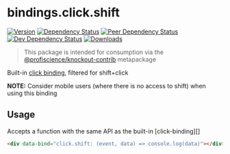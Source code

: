 # bindings.click.shift

[![Version][npm-version-shield]][npm]
[![Dependency Status][david-dm-shield]][david-dm]
[![Peer Dependency Status][david-dm-peer-shield]][david-dm-peer]
[![Dev Dependency Status][david-dm-dev-shield]][david-dm-dev]
[![Downloads][npm-stats-shield]][npm-stats]

[david-dm]: https://david-dm.org/Profiscience/knockout-contrib?path=packages/bindings.click.shift
[david-dm-shield]: https://david-dm.org/Profiscience/knockout-contrib/status.svg?path=packages/bindings.click.shift
[david-dm-peer]: https://david-dm.org/Profiscience/knockout-contrib?path=packages/bindings.click.shift&type=peer
[david-dm-peer-shield]: https://david-dm.org/Profiscience/knockout-contrib/peer-status.svg?path=packages/bindings.click.shift
[david-dm-dev]: https://david-dm.org/Profiscience/knockout-contrib?path=packages/bindings.click.shift&type=dev
[david-dm-dev-shield]: https://david-dm.org/Profiscience/knockout-contrib/dev-status.svg?path=packages/bindings.click.shift
[npm]: https://www.npmjs.com/package/@profiscience/knockout-contrib-bindings-click-shift
[npm-version-shield]: https://img.shields.io/npm/v/@profiscience/knockout-contrib-bindings-click-shift.svg
[npm-stats]: http://npm-stat.com/charts.html?package=@profiscience/knockout-contrib-bindings-click-shift&author=&from=&to=
[npm-stats-shield]: https://img.shields.io/npm/dt/@profiscience/knockout-contrib-bindings-click-shift.svg?maxAge=2592000

> This package is intended for consumption via the [@profiscience/knockout-contrib][] metapackage

Built-in [click binding][], filtered for shift+click

**NOTE:** Consider mobile users (where there is no access to shift) when using this binding

## Usage

Accepts a function with the same API as the built-in [click-binding][]

```html
<div data-bind="click.shift: (event, data) => console.log(data)"></div>
```

[@profiscience/knockout-contrib]: https://github.com/Profiscience/knockout-contrib
[click binding]: https://knockoutjs.com/documentation/click-binding.html
